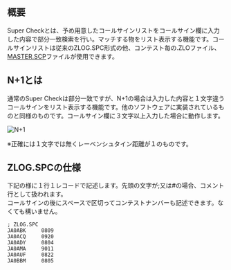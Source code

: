 ## 概要

Super Checkとは、予め用意したコールサインリストをコールサイン欄に入力した内容で部分一致検索を行い。マッチする物をリスト表示する機能です。コールサインリストは従来のZLOG.SPC形式の他、コンテスト毎の.ZLOファイル、[MASTER.SCP](http://www.supercheckpartial.com/MASTER.SCP)ファイルが使用できます。

## N+1とは

通常のSuper Checkは部分一致ですが、N+1の場合は入力した内容と１文字違うコールサインをリスト表示する機能です。他のソフトウェアに実装されているものと同様のものです。コールサイン欄に３文字以上入力した場合に動作します。

![N+1](https://github.com/jr8ppg/zLog/blob/images/Nplus1.png?raw=true)

※正確には１文字では無くレーベンシュタイン距離が１のものです。

## ZLOG.SPCの仕様

下記の様に１行１レコードで記述します。先頭の文字が;又は#の場合、コメント行として扱われます。  
コールサインの後にスペースで区切ってコンテストナンバーも記述できます。なくても構いません。

~~~
; ZLOG.SPC
JA0ABK     0809
JA0ACQ     0920
JA0ADY     0804
JA0AMA     9011
JA0AUF     0822
JA0BBM     0805
~~~


